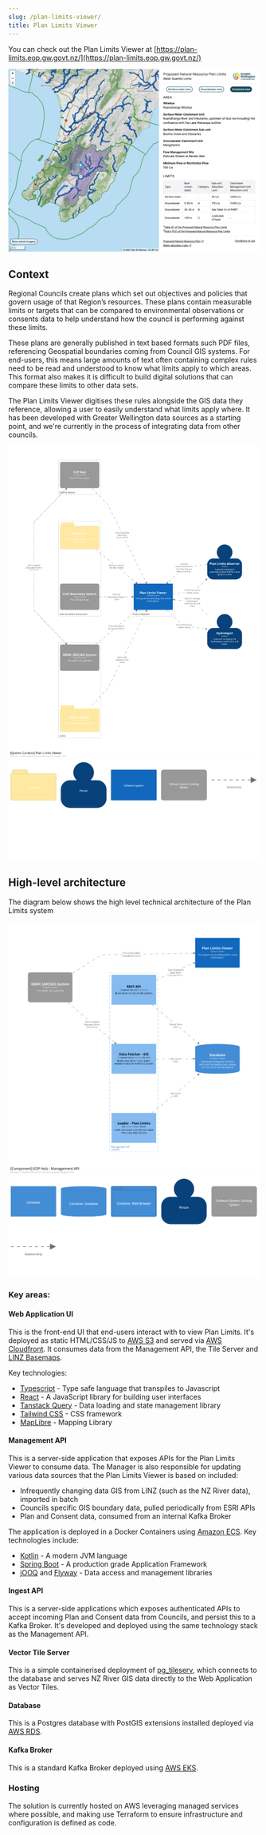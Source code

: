 ```yaml
---
slug: /plan-limits-viewer/
title: Plan Limits Viewer
---
```


You can check out the Plan Limits Viewer at
[https://plan-limits.eop.gw.govt.nz/](https://plan-limits.eop.gw.govt.nz/)

![A screenshot of the Plan Limits Viewer](./plan-limits-viewer-screenshot.png)

## Context

Regional Councils create plans which set out objectives and policies that govern
usage of that Region’s resources. These plans contain measurable limits or
targets that can be compared to environmental observations or consents data to
help understand how the council is performing against these limits.

These plans are generally published in text based formats such PDF files,
referencing Geospatial boundaries coming from Council GIS systems. For
end-users, this means large amounts of text often containing complex rules need
to be read and understood to know what limits apply to which areas. This format
also makes it is difficult to build digital solutions that can compare these
limits to other data sets.

The Plan Limits Viewer digitises these rules alongside the GIS data they
reference, allowing a user to easily understand what limits apply where. It has
been developed with Greater Wellington data sources as a starting point, and
we're currently in the process of integrating data from other councils.

![Context Diagram](./structurizr-1-planLimitsSystemContext.svg)
![Context Key](./structurizr-1-SystemContext-key.png)

## High-level architecture

The diagram below shows the high level technical architecture of the Plan Limits
system

![Containers Diagram](./structurizr-1-ServerComponents.svg)
![Containers Key](./structurizr-1-SystemContainers-key.png)

### Key areas:

#### Web Application UI

This is the front-end UI that end-users interact with to view Plan Limits. It's
deployed as static HTML/CSS/JS to [AWS S3](https://aws.amazon.com/s3) and served
via [AWS Cloudfront](https://www.amazonaws.cn/en/cloudfront/). It consumes data
from the Management API, the Tile Server and
[LINZ Basemaps](https://basemaps.linz.govt.nz/).

Key technologies:

- [Typescript](https://www.typescriptlang.org/) - Type safe language that
  transpiles to Javascript
- [React](https://reactjs.org/) - A JavaScript library for building user
  interfaces
- [Tanstack Query](https://tanstack.com/query/v4/) - Data loading and state
  management library
- [Tailwind CSS](https://tailwindcss.com/) - CSS framework
- [MapLibre](https://maplibre.org/projects/) - Mapping Library

#### Management API

This is a server-side application that exposes APIs for the Plan Limits Viewer
to consume data. The Manager is also responsible for updating various data
sources that the Plan Limits Viewer is based on included:

- Infrequently changing data GIS from LINZ (such as the NZ River data), imported
  in batch
- Councils specific GIS boundary data, pulled periodically from ESRI APIs
- Plan and Consent data, consumed from an internal Kafka Broker

The application is deployed in a Docker Containers using
[Amazon ECS](https://aws.amazon.com/ecs/). Key technologies include:

- [Kotlin](https://kotlinlang.org/) - A modern JVM language
- [Spring Boot](https://spring.io/projects/spring-boot) - A production grade
  Application Framework
- [jOOQ](https://www.jooq.org/) and [Flyway](https://flywaydb.org/) - Data
  access and management libraries

#### Ingest API

This is a server-side applications which exposes authenticated APIs to accept
incoming Plan and Consent data from Councils, and persist this to a Kafka
Broker. It's developed and deployed using the same technology stack as the
Management API.

#### Vector Tile Server

This is a simple containerised deployment of
[pg_tileserv](https://github.com/CrunchyData/pg_tileserv), which connects to the
database and serves NZ River GIS data directly to the Web Application as Vector
Tiles.

#### Database

This is a Postgres database with PostGIS extensions installed deployed via
[AWS RDS](https://aws.amazon.com/rds/).

#### Kafka Broker

This is a standard Kafka Broker deployed using
[AWS EKS](https://aws.amazon.com/eks/).

### Hosting

The solution is currently hosted on AWS leveraging managed services where
possible, and making use Terraform to ensure infrastructure and configuration is
defined as code.
